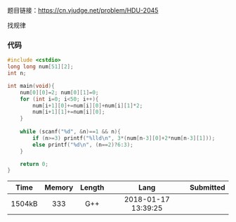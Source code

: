 题目链接：<https://cn.vjudge.net/problem/HDU-2045>

找规律

### 代码
```cpp
#include <cstdio>
long long num[51][2];
int n;

int main(void){
	num[0][0]=2; num[0][1]=0;
	for (int i=0; i<50; i++){
		num[i+1][0]+=num[i][0]+num[i][1]*2;
		num[i+1][1]+=num[i][0];
	}
	
	while (scanf("%d", &n)==1 && n){
		if (n>=3) printf("%lld\n", 3*(num[n-3][0]+2*num[n-3][1]));
		else printf("%d\n", (n==2)?6:3);
	}

	return 0;
}
```


Time|Memory|Length|Lang|Submitted
:-:|:-:|:-:|:-:|:-:
1504kB|333|G++|2018-01-17 13:39:25